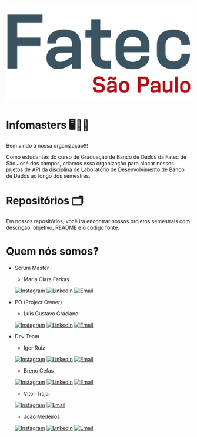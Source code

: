
![Logo Fatec](assets/logo_fatec.jpg)
 
# Infomasters 🖥️👨‍💻

Bem vindo à nossa organização!!!

Como estudantes do curso de Graduação de Banco de Dados da Fatec de São José dos campos, criamos essa organização para alocar nossos prjetos de API da disciplina de Laboratório de Desenvolvimento de Banco de Dados ao longo dos semestres.

# Repositórios 🗂️

Em nossos repositórios, você irá encontrar nossos projetos semestrais com descrição, objetivo, README e o código fonte.

# Quem nós somos?

* Scrum Master

    - Maria Clara Farkas

    [![Instagram](https://img.shields.io/badge/-Instagram-E4405F?style=for-the-badge&logo=instagram&logoColor=white)](https://www.instagram.com/_clarapradx)
    [![LinkedIn](https://img.shields.io/badge/-LinkedIn-0077B5?style=for-the-badge&logo=linkedin&logoColor=white)](https://www.linkedin.com/in/maria-clara-farkas-6a6b4534a)
    [![Email](https://img.shields.io/badge/-Send_Mail-D14836?style=for-the-badge&logo=gmail&logoColor=white)](mailto:maria.farkas@fatec.sp.gov.br)

* PO (Project Owner)

    - Luis Gustavo Graciano 

    [![Instagram](https://img.shields.io/badge/-Instagram-E4405F?style=for-the-badge&logo=instagram&logoColor=white)](https://www.instagram.com/gracianoluiss)
    [![LinkedIn](https://img.shields.io/badge/-LinkedIn-0077B5?style=for-the-badge&logo=linkedin&logoColor=white)](https://www.linkedin.com/in/luisgustavogracianomanutencaoaeronautica)
    [![Email](https://img.shields.io/badge/-Send_Mail-D14836?style=for-the-badge&logo=gmail&logoColor=white)](mailto:luis.silva202@fatec.sp.gov.br)

* Dev Team 

    - Igor Ruiz

    [![Instagram](https://img.shields.io/badge/-Instagram-E4405F?style=for-the-badge&logo=instagram&logoColor=white)](https://www.instagram.com/ruiz_ig77)
    [![LinkedIn](https://img.shields.io/badge/-LinkedIn-0077B5?style=for-the-badge&logo=linkedin&logoColor=white)](https://www.linkedin.com/in/igor-ruiz-a56a1b30b)
    [![Email](https://img.shields.io/badge/-Send_Mail-D14836?style=for-the-badge&logo=gmail&logoColor=white)](mailto:igor.ruiz@fatec.sp.gov.br)

    - Breno Cefas

    [![Instagram](https://img.shields.io/badge/-Instagram-E4405F?style=for-the-badge&logo=instagram&logoColor=white)](https://www.instagram.com/cefasbreno)
    [![LinkedIn](https://img.shields.io/badge/-LinkedIn-0077B5?style=for-the-badge&logo=linkedin&logoColor=white)](https://www.linkedin.com/in/breno-cefas-7aa909271)
    [![Email](https://img.shields.io/badge/-Send_Mail-D14836?style=for-the-badge&logo=gmail&logoColor=white)](mailto:Breno.santos32@fatec.sp.gov.br)

    - Vitor Trajai

    [![Instagram](https://img.shields.io/badge/-Instagram-E4405F?style=for-the-badge&logo=instagram&logoColor=white)](https://www.instagram.com/vitortrj1)
    [![Email](https://img.shields.io/badge/-Send_Mail-D14836?style=for-the-badge&logo=gmail&logoColor=white)](mailto:vitor.ribeiro31@fatec.sp.gov.br)

    - João Medeiros

    [![Instagram](https://img.shields.io/badge/-Instagram-E4405F?style=for-the-badge&logo=instagram&logoColor=white)](https://www.instagram.com/jvctrmd)
    [![LinkedIn](https://img.shields.io/badge/-LinkedIn-0077B5?style=for-the-badge&logo=linkedin&logoColor=white)](https://www.linkedin.com/in/jvmedeiros)
    [![Email](https://img.shields.io/badge/-Send_Mail-D14836?style=for-the-badge&logo=gmail&logoColor=white)](mailto:joao.gallina@fatec.sp.gov.br)



    
